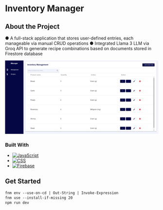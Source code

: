 # Inventory Manager

<!-- ABOUT THE PROJECT -->
## About the Project

● A full-stack application that stores user-defined entries, each manageable via manual CRUD operations
● Integrated Llama 3 LLM via Groq API to generate recipe combinations based on documents stored in Firestore
 database

![Screenshot](app/imanager_screenshot.png)



### Built With

* [![JavaScript][javascript.com]][JavaScript-url]
* [![CSS][css.com]][CSS-url]
* [![Firebase][firebase.com]][firebase-url]



## Get Started

```
fnm env --use-on-cd | Out-String | Invoke-Expression
fnm use --install-if-missing 20
npm run dev
```



<!-- MARKDOWN LINKS & IMAGES -->
<!-- https://www.markdownguide.org/basic-syntax/#reference-style-links -->
[javascript.com]: https://img.shields.io/badge/logo-javascript-blue?logo=javascript
[JavaScript-url]: https://www.javascript.com/
[css.com]: https://img.shields.io/badge/logo-css-blue?logo=css
[CSS-url]: https://www.w3.org/Style/CSS/Overview.en.html
[firebase.com]: https://firebase.google.com/
[firebase-url]: https://img.shields.io/badge/logo-firebase-orange?logo=firebase